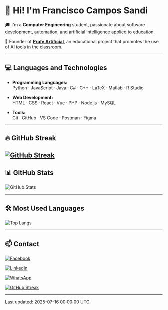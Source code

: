 # 👋 Hi! I'm Francisco Campos Sandi

🎓 I'm a **Computer Engineering** student, passionate about software development, automation, and artificial intelligence applied to education.

🧠 Founder of **[Profe Artificial](https://www.facebook.com/profile.php?id=61563914024424)**, an educational project that promotes the use of AI tools in the classroom.

---

## 💻 Languages and Technologies

- **Programming Languages:**  
  Python · JavaScript · Java · C# · C++ · LaTeX · Matlab · R Studio

- **Web Development:**  
  HTML · CSS · React · Vue · PHP · Node.js · MySQL

- **Tools:**  
  Git · GitHub · VS Code · Postman · Figma

---

## 🔥 GitHub Streak

[![GitHub Streak](https://streak-stats.demolab.com?user=Francisco-Campos-S&theme=whatsapp-dark2)](https://git.io/streak-stats)
---

## 📊 GitHub Stats

![GitHub Stats](https://github-readme-stats.vercel.app/api?username=Francisco-Campos-S&show_icons=true&theme=dark&icon_color=29bf12&title_color=29bf12&text_color=dddddd&bg_color=0d1117)

---

## 🛠️ Most Used Languages

![Top Langs](https://github-readme-stats.vercel.app/api/top-langs/?username=Francisco-Campos-S&layout=compact&hide_progress=true&theme=dark&title_color=29bf12&text_color=dddddd&bg_color=0d1117&border_radius=10)

---

## 📫 Contact
 [![Facebook](https://img.shields.io/badge/Facebook-Profe%20Artificial-1877F2?style=flat&logo=facebook&logoColor=white)](https://www.facebook.com/profile.php?id=61563914024424)  
 
[![LinkedIn](https://img.shields.io/badge/LinkedIn-Francisco%20Campos-0A66C2?style=flat&logo=linkedin&logoColor=white)](https://www.linkedin.com/in/francisco-campos-8269832a5/)  

 [![WhatsApp](https://img.shields.io/badge/WhatsApp-Message%20me-25D366?style=flat&logo=whatsapp&logoColor=white)](https://wa.me/50687590160?text=Hi%20Francisco%2C%20I%20saw%20your%20GitHub%20profile%20and%20would%20like%20to%20connect%20with%20you.)

[![GitHub Streak](https://streak-stats.demolab.com?user=Francisco-Campos-S&theme=merko)](https://git.io/streak-stats)

---
<!--TIMESTAMP--> Last updated: 2025-07-16 00:00:00 UTC

